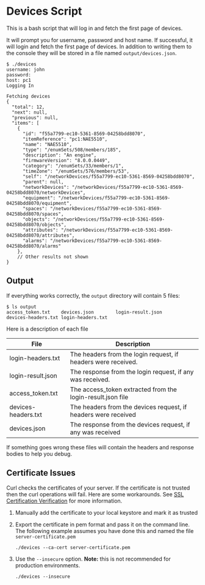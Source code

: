# Devices Script

This is a bash script that will log in and fetch the first page of devices.

It will prompt you for username, password and host name. If successful, it will login
and fetch the first page of devices. In addition to writing them to the console they will
be stored in a file named `output/devices.json`.

```shell
$ ./devices
username: john
password:
host: pc1
Logging In

Fetching devices
{
  "total": 12,
  "next": null,
  "previous": null,
  "items": [
    {
      "id": "f55a7799-ec10-5361-8569-04258bdd8070",
      "itemReference": "pc1:NAE5510",
      "name": "NAE5510",
      "type": "/enumSets/508/members/185",
      "description": "An engine",
      "firmwareVersion": "8.0.0.0449",
      "category": "/enumSets/33/members/1",
      "timeZone": "/enumSets/576/members/53",
      "self": "/networkDevices/f55a7799-ec10-5361-8569-04258bdd8070",
      "parent": null,
      "networkDevices": "/networkDevices/f55a7799-ec10-5361-8569-04258bdd8070/networkDevices",
      "equipment": "/networkDevices/f55a7799-ec10-5361-8569-04258bdd8070/equipment",
      "spaces": "/networkDevices/f55a7799-ec10-5361-8569-04258bdd8070/spaces",
      "objects": "/networkDevices/f55a7799-ec10-5361-8569-04258bdd8070/objects",
      "attributes": "/networkDevices/f55a7799-ec10-5361-8569-04258bdd8070/attributes",
      "alarms": "/networkDevices/f55a7799-ec10-5361-8569-04258bdd8070/alarms"
    },
    // Other results not shown
}
```

## Output

If everything works correctly, the `output` directory will contain 5 files:

```shell
$ ls output
access_token.txt	devices.json		login-result.json
devices-headers.txt	login-headers.txt
```

Here is a description of each file

| File                | Description                                                    |
| ------------------- | -------------------------------------------------------------- |
| login-headers.txt   | The headers from the login request, if headers were received.  |
| login-result.json   | The response from the login request, if any was received.      |
| access_token.txt    | The access_token extracted from the login-result.json file     |
| devices-headers.txt | The headers from the devices request, if headers were received |
| devices.json        | The response from the devices request, if any was received     |

If something goes wrong these files will contain the headers and response bodies to help you
debug.

## Certificate Issues

Curl checks the certificates of your server. If the certificate is not trusted then the curl operations will fail. Here are some workarounds. See [SSL Certification Verification](https://curl.haxx.se/docs/sslcerts.html) for more information.

1. Manually add the certificate to your local keystore and mark it as trusted
2. Export the certificate in pem format and pass it on the command line. The following example assumes you have done this and named the file `server-certificate.pem`

    ```shell
    ./devices --ca-cert server-certificate.pem
    ```
3. Use the `--insecure` option. **Note:** this is not recommended for production environments.

    ```shell
    ./devices --insecure
    ```
